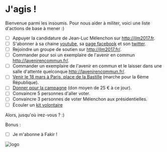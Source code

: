 # J'agis !

Bienvenue parmi les insoumis. Pour nous aider à militer, voici une liste d'actions de base à mener :)

 - [ ] Appuyer la candidature de Jean-Luc Mélenchon sur http://jlm2017.fr.
 - [ ] S'abonner à sa chaine [youtube](https://www.youtube.com/user/placeaupeuple), sa [page facebook](https://www.facebook.com/JLMelenchon/) et son [twitter](https://twitter.com/jlmelenchon).
 - [ ] Rejoindre un groupe de soutien sur http://jlm2017.fr/.
 - [ ] Commander pour soi un exemplaire de l'avenir en commun http://lavenirencommun.fr/.
 - [ ] Commander un exemplaire de l'avenir en commun et le laisser dans une salle d'attente quelconque http://lavenirencommun.fr/.
 - [ ] [Venir le 18 mars à Paris, place de la Bastille](http://www.jlm2017.fr/rendez_vous_place_de_la_bastille_le_18_mars_2017) (marche pour la 6ème République).
 - [ ] [Donner pour la campagne](https://dons.jlm2017.fr/) (don moyen de 25 € à ce jour).
 - [ ] Convaincre 5 personnes d'aller voter.
 - [ ] Convaincre 3 personnes de voter Mélenchon aux présidentielles.
 - [ ] Écouler un [kit volontaire](https://materiel.jlm2017.fr/produit/kit-de-10-programmes-lavenir-commun/)
 
 Alors, jusqu'où irez-vous ? :)
 
 Bonus : 
  - [ ] Je m'abonne à Fakir ! 
 
 ![logo](https://actus.jlm2017.fr/app/uploads/2016/06/actualites-jlm-2017-la-france-insoumise.jpg)
